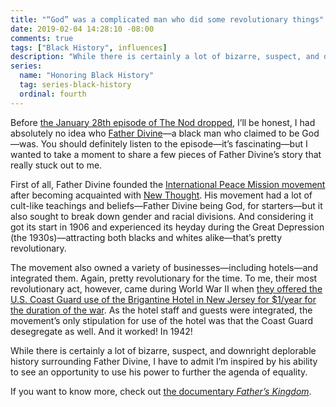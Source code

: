 ```yaml
---
title: "“God” was a complicated man who did some revolutionary things"
date: 2019-02-04 14:28:10 -08:00
comments: true
tags: ["Black History", influences]
description: "While there is certainly a lot of bizarre, suspect, and downright deplorable history surrounding Father Divine, I have to admit I’m inspired by his ability to see an opportunity to use his power to further the agenda of equality."
series:
  name: "Honoring Black History"
  tag: series-black-history
  ordinal: fourth
---
```


Before [the January 28th episode of The Nod dropped](https://www.gimletmedia.com/the-nod/finesse-god), I’ll be honest, I had absolutely no idea who [Father Divine](https://wikipedia.org/wiki/Father_Divine)—a black man who claimed to be God—was. You should definitely listen to the episode—it’s fascinating—but I wanted to take a moment to share a few pieces of Father Divine’s story that really stuck out to me.

<!-- more -->

First of all, Father Divine founded the [International Peace Mission movement](https://wikipedia.org/wiki/International_Peace_Mission_movement) after becoming acquainted with [New Thought](https://wikipedia.org/wiki/New_Thought_Movement). His movement had a lot of cult-like teachings and beliefs—Father Divine being God, for starters—but it also sought to break down gender and racial divisions. And considering it got its start in 1906 and experienced its heyday during the Great Depression (the 1930s)—attracting both blacks and whites alike—that’s pretty revolutionary.

The movement also owned a variety of businesses—including hotels—and integrated them. Again, pretty revolutionary for the time. To me, their most revolutionary act, however, came during World War II when [they offered the U.S. Coast Guard use of the Brigantine Hotel in New Jersey for $1/year for the duration of the war](http://www.fatherskingdommovie.com/2018/02/16/life-during-wartime-how-father-divine-influenced-the-armed-forces/). As the hotel staff and guests were integrated, the movement’s only stipulation for use of the hotel was that the Coast Guard desegregate as well. And it worked! In 1942!

While there is certainly a lot of bizarre, suspect, and downright deplorable history surrounding Father Divine, I have to admit I’m inspired by his ability to see an opportunity to use his power to further the agenda of equality. 

If you want to know more, check out [the documentary <cite>Father’s Kingdom</cite>](http://www.fatherskingdommovie.com/).
